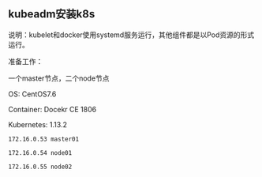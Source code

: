 ## kubeadm安装k8s

说明：kubelet和docker使用systemd服务运行，其他组件都是以Pod资源的形式运行。

准备工作：

一个master节点，二个node节点

OS: CentOS7.6

Container: Docekr CE 1806

Kubernetes: 1.13.2

`172.16.0.53 master01`

`172.16.0.54 node01`

`172.16.0.55 node02`

